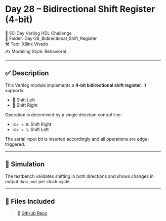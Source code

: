 # Day 28 – Bidirectional Shift Register (4-bit)

📅 50-Day Verilog HDL Challenge  
📁 Folder: Day-28_Bidirectional_Shift_Register  
🛠️ Tool: Xilinx Vivado  
✍️ Modeling Style: Behavioral

---

## ✅ Description

This Verilog module implements a **4-bit bidirectional shift register**. It supports:
- 🔁 Shift Left
- 🔁 Shift Right

Operation is determined by a single direction control line:
- `dir = 0`: Shift Right
- `dir = 1`: Shift Left

The serial input bit is inserted accordingly and all operations are edge-triggered.

---

## 🧪 Simulation

The testbench validates shifting in both directions and shows changes in output `data_out` per clock cycle.

---

## 📂 Files Included

> 🔗 [GitHub Repo](https://github.com/dedeep-vlsi-fe-engg/verilog-50day-challenge.git)
